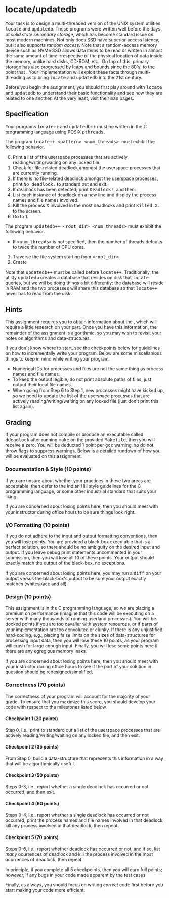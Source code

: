 # locate/updatedb 
Your task is to design a multi-threaded version of the UNIX system utilities <tt>locate</tt> and <tt>updatedb</tt>. These programs were written well before the days of <i>solid state secondary storage</i>, which has become standard issue on most modern machines. Not only does SSD have superior access latency, but it also supports <i>random access</i>. Note that a random-access memory device such as NVMe SSD allows data items to be read or written in almost the same amount of time irrespective of the physical location of data inside the memory, unlike hard disks, CD-ROM, etc.. On top of this, primary storage has also progressed by leaps and bounds since the 80's, to the point that . Your implementation will exploit these facts through multi-threading as to bring <tt>locate</tt> and <tt>updatedb</tt> into the 21st century.

Before you begin the assignment, you should first play around with <tt>locate</tt> and <tt>updatedb</tt> to understand their basic functionality and see how they are related to one another. At the very least, visit their <tt>man</tt> pages.

## Specification

Your programs <tt>locate++</tt> and <tt>updatedb++</tt> must be written in the C programming language using POSIX <tt>pthreads</tt>. 

The program <tt>locate++ \<pattern\> \<num_threads\> </tt> must exhibit the following behavior.

0. Print a list of the userspace processes that are actively reading/writing/waiting on any locked file.
1. Check for file-related deadlock amongst the userspace processes that are currently running.
2. If there is no file-related deadlock amongst the userspace processes, print <tt>No deadlock.</tt> to standard out and exit. 
3. If deadlock has been detected, print <tt>Deadlock!</tt>, and then:
4. List each instance of deadlock on a new line and display the process names and file names involved.
5. Kill the process X involved in the most deadlocks and print <tt>Killed X.</tt> to the screen. 
6. Go to 1.

The program <tt>updatedb++ \<root_dir\> \<num_threads\></tt> must exhibit the following behavior.

  * If <tt>\<num_threads\></tt> is not specified, then the number of threads defaults to twice the number of CPU cores.
 1. Traverse the file system starting from <tt>\<root_dir\></tt>
  2. Create 

Note that <tt>updatedb++</tt> must be called before <tt>locate++</tt>. Traditionally, the utility <tt>updatedb</tt> creates a database that resides on disk that <tt>locate</tt> queries, but we will be doing things a bit differently: the database will reside in RAM and the two processes will share this database so that <tt>locate++</tt> never has to read from the disk.  

## Hints

This assignment requires you to obtain information about the , which will require a little research on your part. 
Once you have this information, the remainder of the assignment is algorithmic, so you may wish to revisit your notes on algorithms and data-structures. 

If you don't know where to start, see the checkpoints below for guidelines on how to incrementally write your program. Below are some miscellanious things to keep in mind while writing your program.

* Numerical IDs for processes and files are not the same thing as process names and file names.
* To keep the output legible, do not print absolute paths of files, just output their local file names.
* When going from Step 6 to Step 1, new processes might have kicked up, so we need to update the list of the userspace processes that are actively reading/writing/waiting on any locked file (just don't print this list again).

## Grading

If your program does not compile or produce an executable called <tt>ddeadlock</tt> after running <tt>make</tt> on the provided <tt>Makefile</tt>, then you will receive a zero. You will be deducted 1 point per <tt>gcc</tt> warning, so do not throw flags to suppress warnings. Below is a detailed rundown of how you will be evaluated on this assignment.

### Documentation & Style (10 points)

If you are unsure about whether your practices in these two areas are acceptable, then defer to the Indian Hill style guidelines for the C programming language, or some other industrial standard that suits your liking.

If you are concerned about losing points here, then you should meet with your instructor during office hours to be sure things look right.

### I/O Formatting (10 points)

If you do not adhere to the input and output formatting conventions, then you will lose points. You are provided a black-box executable that is a perfect solution, so there should be no ambiguity on the desired input and output.  If you leave debug print statements uncommented in your submission, then you will lose all 10 of these points. Your output should exactly match the output of the black-box, no exceptions.

If you are concerned about losing points here, you may run a <tt>diff</tt> on your output versus the black-box's output to be sure your output exactly matches (whitespace and all).

### Design (10 points)

This assignment is in the C programming language, so we are placing a premium on performance (imagine that this code will be executing on a server with many thousands of running userland processes). You will be docked points if you are too cavalier with system resources, or if parts of your implementation are too convoluted or clunky. If there is any unjustified hard-coding, e.g., placing false limits on the sizes of data-structures for processing input data, then you will lose these 10 points, as your program will crash for large enough input. Finally, you will lose some points here if there are any egregious memory leaks.

If you are concerned about losing points here, then you should meet with your instructor during office hours to see if the part of your solution in question should be redesigned/simplified. 

### Correctness (70 points)

The correctness of your program will account for the majority of your grade. To ensure that you maximize this score, you should develop your code with respect to the milestones listed below.

#### Checkpoint 1 (20 points) 

Step 0, i.e., print to standard out a list of the userspace processes that are actively reading/writing/waiting on any locked file, and then exit.

#### Checkpoint 2 (35 points) 

From Step 0, build a data-structure that represents this information in a way that will be algorithmically useful.

#### Checkpoint 3 (50 points) 

Steps 0-3, i.e., report whether a single deadlock has occurred or not occurred, and then exit.

#### Checkpoint 4 (60 points) 

Steps 0-4, i.e., report whether a single deadlock has occurred or not occurred, print the process names and file names involved in that deadlock, kill any process involved in that deadlock, then repeat.

#### Checkpoint 5 (70 points)

Steps 0-6, i.e., report whether deadlock has occurred or not, and if so, list <i>many</i> ocurrences of deadlock and kill the process involved in the most ocurrences of deadlock, then repeat.

In principle, if you complete all 5 checkpoints, then you will earn full points; however, if any bugs in your code made apparent by the test cases


Finally, as always, you should focus on writing <i>correct</i> code first before you start making your code more efficient. 
